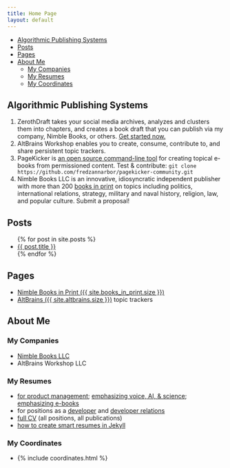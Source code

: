 ```yaml
---
title: Home Page
layout: default
---
```


- [Algorithmic Publishing Systems](#algorithmic-publishing-systems)
- [Posts](#posts)
- [Pages](#pages)
- [About Me](#about-me)
  - [My Companies](#my-companies)
  - [My Resumes](#my-resumes)
  - [My Coordinates](#my-coordinates)

## Algorithmic Publishing Systems

1.  ZerothDraft takes your social media archives, analyzes and clusters them  into chapters, and creates a book draft that you can publish via my company, Nimble Books, or others.  [Get started now.](zerothdraft/getting_archives.html)
2.  AltBrains Workshop enables you to create, consume, contribute to, and share persistent topic trackers.
3.  PageKicker is [an open source command-line tool](https://github.com/fredzannarbor/pagekicker-community) for creating topical e-books from permissioned content. Test & contribute: `git clone https://github.com/fredzannarbor/pagekicker-community.git`
4.  Nimble Books LLC is an innovative, idiosyncratic independent publisher with more than 200 [books in print](books.html) on topics including politics, international relations, strategy, military and naval history, religion, law, and popular culture.  Submit a proposal!

## Posts

<ul>
  {% for post in site.posts %}
    <li>
      <a href="{{ post.url | relative_url }}">{{ post.title }}</a>
    </li>
  {% endfor %}
</ul>

## Pages

- [Nimble Books in Print ({{ site.books_in_print.size }}) ](books.html) 
- [AltBrains ({{ site.altbrains.size }})](altbrains.html) topic trackers

## About Me

### My Companies
- [Nimble Books LLC](nimble/about_nimble.html)
- AltBrains Workshop LLC

### My Resumes
- [for product management](resumes/product_manager_goal.html); [emphasizing voice, AI, & science](resumes/voice_product_management_resume.html); [emphasizing e-books](resumes/KDP_team_goal.html)
- for positions as a [developer](resumes/developer.html) and [developer relations](resumes/developer_rx_resume.html)
- [full CV](resumes/cv-full.html) (all positions, all publications)
- [how to create smart resumes in Jekyll](_posts/2020-09-07-Jekyll-smart-resume.md)

### My Coordinates
- {% include coordinates.html %}